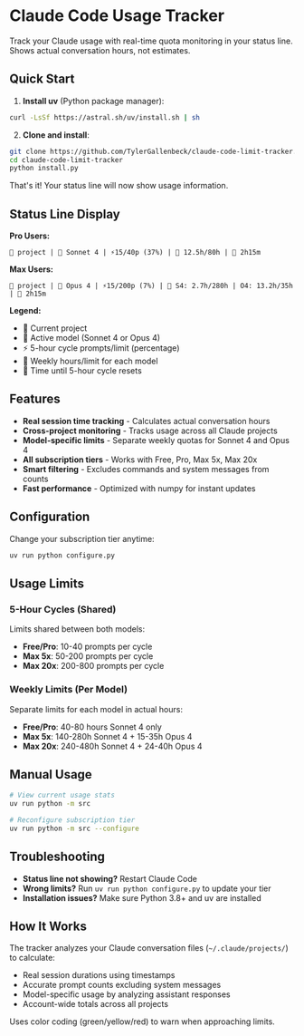 # Claude Code Usage Tracker

Track your Claude usage with real-time quota monitoring in your status line. Shows actual conversation hours, not estimates.

## Quick Start

1. **Install uv** (Python package manager):
```bash
curl -LsSf https://astral.sh/uv/install.sh | sh
```

2. **Clone and install**:
```bash
git clone https://github.com/TylerGallenbeck/claude-code-limit-tracker.git
cd claude-code-limit-tracker
python install.py
```

That's it! Your status line will now show usage information.

## Status Line Display

**Pro Users:**
```
📁 project | 🤖 Sonnet 4 | ⚡15/40p (37%) | 📅 12.5h/80h | 🔄 2h15m
```

**Max Users:**
```
📁 project | 🤖 Opus 4 | ⚡15/200p (7%) | 📅 S4: 2.7h/280h | O4: 13.2h/35h | 🔄 2h15m
```

**Legend:**
- 📁 Current project
- 🤖 Active model (Sonnet 4 or Opus 4)
- ⚡ 5-hour cycle prompts/limit (percentage)
- 📅 Weekly hours/limit for each model
- 🔄 Time until 5-hour cycle resets

## Features

- **Real session time tracking** - Calculates actual conversation hours
- **Cross-project monitoring** - Tracks usage across all Claude projects
- **Model-specific limits** - Separate weekly quotas for Sonnet 4 and Opus 4
- **All subscription tiers** - Works with Free, Pro, Max 5x, Max 20x
- **Smart filtering** - Excludes commands and system messages from counts
- **Fast performance** - Optimized with numpy for instant updates

## Configuration

Change your subscription tier anytime:
```bash
uv run python configure.py
```

## Usage Limits

### 5-Hour Cycles (Shared)
Limits shared between both models:
- **Free/Pro**: 10-40 prompts per cycle
- **Max 5x**: 50-200 prompts per cycle
- **Max 20x**: 200-800 prompts per cycle

### Weekly Limits (Per Model)
Separate limits for each model in actual hours:
- **Free/Pro**: 40-80 hours Sonnet 4 only
- **Max 5x**: 140-280h Sonnet 4 + 15-35h Opus 4
- **Max 20x**: 240-480h Sonnet 4 + 24-40h Opus 4

## Manual Usage

```bash
# View current usage stats
uv run python -m src

# Reconfigure subscription tier  
uv run python -m src --configure
```

## Troubleshooting

- **Status line not showing?** Restart Claude Code
- **Wrong limits?** Run `uv run python configure.py` to update your tier
- **Installation issues?** Make sure Python 3.8+ and uv are installed

## How It Works

The tracker analyzes your Claude conversation files (`~/.claude/projects/`) to calculate:
- Real session durations using timestamps
- Accurate prompt counts excluding system messages
- Model-specific usage by analyzing assistant responses
- Account-wide totals across all projects

Uses color coding (green/yellow/red) to warn when approaching limits.
